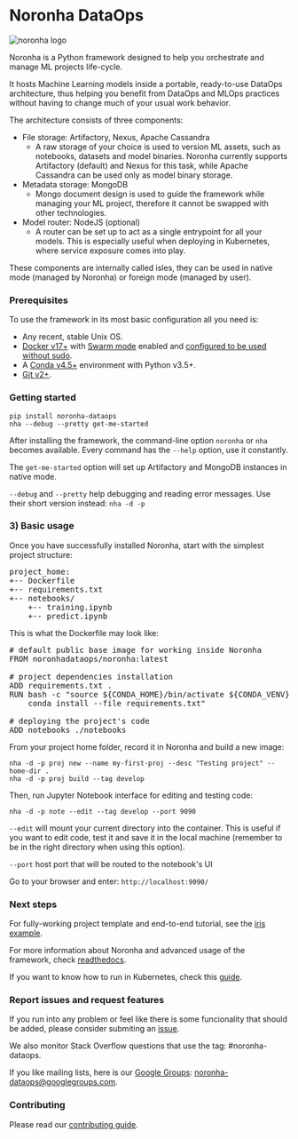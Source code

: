 # Noronha DataOps

![noronha logo](docs/source/main-logo-color.png)

Noronha is a Python framework designed to help you orchestrate and manage ML projects life-cycle.

It hosts Machine Learning models inside a portable, ready-to-use DataOps architecture, thus helping you benefit from DataOps and MLOps practices without having to change much of your usual work behavior.

The architecture consists of three components:
- File storage: Artifactory, Nexus, Apache Cassandra
  - A raw storage of your choice is used to version ML assets, such as notebooks, datasets and model binaries. Noronha currently supports Artifactory (default) and Nexus for this task, while Apache Cassandra can be used only as model binary storage.
- Metadata storage: MongoDB
  - Mongo document design is used to guide the framework while managing your ML project, therefore it cannot be swapped with other technologies.
- Model router: NodeJS (optional)
  - A router can be set up to act as a single entrypoint for all your models. This is especially useful when deploying in Kubernetes, where service exposure comes into play.

These components are internally called isles, they can be used in native mode (managed by Noronha) or foreign mode (managed by user).

### Prerequisites
To use the framework in its most basic configuration all you need is:

- Any recent, stable Unix OS.
- [Docker v17+](<https://docs.docker.com/install/>) with [Swarm mode](https://docs.docker.com/engine/swarm/) enabled and [configured to be used without sudo](https://docs.docker.com/install/linux/linux-postinstall/).
- A [Conda v4.5+](https://docs.conda.io/projects/conda/en/latest/user-guide/install/download.html) environment with Python v3.5+.
- [Git v2+](https://git-scm.com/book/en/v2/Getting-Started-Installing-Git).

### Getting started
```
pip install noronha-dataops
nha --debug --pretty get-me-started
```

After installing the framework, the command-line option `noronha` or `nha` becomes available. Every command has the `--help` option, use it constantly.

The `get-me-started` option will set up Artifactory and MongoDB instances in native mode.

`--debug` and `--pretty` help debugging and reading error messages. Use their short version instead: `nha -d -p`

### 3) Basic usage
Once you have successfully installed Noronha, start with the simplest project structure:

<pre>
project_home:
+-- Dockerfile
+-- requirements.txt
+-- notebooks/
    +-- training.ipynb
    +-- predict.ipynb
</pre>

This is what the Dockerfile may look like:
<pre>
# default public base image for working inside Noronha
FROM noronhadataops/noronha:latest

# project dependencies installation
ADD requirements.txt .
RUN bash -c "source ${CONDA_HOME}/bin/activate ${CONDA_VENV}  && \
    conda install --file requirements.txt"

# deploying the project's code
ADD notebooks ./notebooks
</pre>

From your project home folder, record it in Noronha and build a new image:

```
nha -d -p proj new --name my-first-proj --desc "Testing project" --home-dir .
nha -d -p proj build --tag develop
```

Then, run Jupyter Notebook interface for editing and testing code:

```
nha -d -p note --edit --tag develop --port 9090
```

`--edit` will mount your current directory into the container. This is useful if you want to edit code, test it and save it in the local machine (remember to be in the right directory when using this option).

`--port` host port that will be routed to the notebook's UI

Go to your browser and enter: `http://localhost:9090/`

### Next steps
For fully-working project template and end-to-end tutorial, see the [iris example](https://github.com/noronha-dataops/noronha/tree/master/examples/1_iris).

For more information about Noronha and advanced usage of the framework, check [readthedocs](https://noronha.readthedocs.com).

If you want to know how to run in Kubernetes, check this [guide](https://noronha.readthedocs.com).

### Report issues and request features
If you run into any problem or feel like there is some funcionality that should be added, please consider submiting an [issue](https://github.com/noronha-dataops/noronha/issues).

We also monitor Stack Overflow questions that use the tag: #noronha-dataops.

If you like mailing lists, here is our [Google Groups](https://groups.google.com/g/noronha-dataops): [noronha-dataops@googlegroups.com](mailto:noronha-dataops@googlegroups.com).

### Contributing
Please read our [contributing guide](https://github.com/noronha-dataops/noronha/blob/master/CONTRIBUTING.md).
